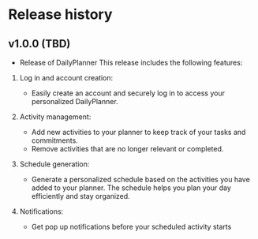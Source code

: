 Release history
========================


v1.0.0 (TBD)
------------------------

* Release of DailyPlanner
This release includes the following features:

1. Log in and account creation:
   - Easily create an account and securely log in to access your personalized DailyPlanner.

2. Activity management:
   - Add new activities to your planner to keep track of your tasks and commitments.
   - Remove activities that are no longer relevant or completed.

3. Schedule generation:
   - Generate a personalized schedule based on the activities you have added to your planner. The schedule helps you plan your day efficiently and stay organized.

4. Notifications:
   - Get pop up notifications before your scheduled activity starts
